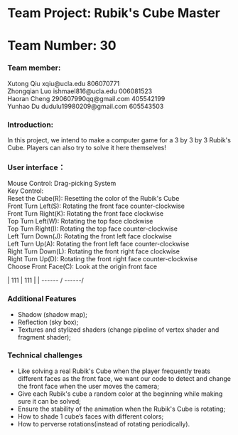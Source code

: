 # Team Project: Rubik's Cube Master
# Team Number: 30

### Team member:
<p>Xutong Qiu         xqiu@ucla.edu              806070771<br>
Zhongqian Luo      ishmael816@ucla.edu        006081523<br>
Haoran Cheng       290607990qq@gmail.com      405542199<br>
Yunhao Du          dudulu19980209@gmail.com   605543503</p>

### Introduction:
In this project, we intend to make a computer game for a 3 by 3 by 3 Rubik's Cube. Players can also try to solve it here themselves!

### User interface：
<p>Mouse Control: Drag-picking System<br>
Key Control:<br>
Reset the Cube(R): Resetting the color of the Rubik's Cube<br>
Front Turn Left(S): Rotating the front face counter-clockwise<br>
Front Turn Right(K): Rotating the front face clockwise<br>
Top Turn Left(W): Rotating the top face clockwise<br>
Top Turn Right(I): Rotating the top face counter-clockwise<br>
Left Turn Down(J): Rotating the front left face clockwise<br>
Left Turn Up(A): Rotating the front left face counter-clockwise<br>
Right Turn Down(L): Rotating the front right face clockwise<br>
Right Turn Up(D): Rotating the front right face counter-clockwise<br>
Choose Front Face(C): Look at the origin front face</p>
| 111 | 111 |
| ------ / ------/


### Additional Features
* Shadow (shadow map); 
* Reflection (sky box); 
* Textures and stylized shaders (change pipeline of vertex shader and fragment shader); 

### Technical challenges
* Like solving a real Rubik's Cube when the player frequently treats different faces as the front face, we want our code to detect and change the front face when the user moves the camera; 
* Give each Rubik's cube a random color at the beginning while making sure it can be solved;
* Ensure the stability of the animation when the Rubik's Cube is rotating;
* How to shade 1 cube’s faces with different colors;
* How to perverse rotations(instead of rotating periodically).